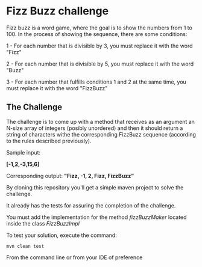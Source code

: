 # Fizz Buzz challenge

Fizz buzz is a word game, where the goal is to show the numbers from 1 to 100. In the process of showing the 
sequence, there are some conditions:

1 - For each number that is divisible by 3, you must replace it with the word "Fizz"

2 - For each number that is divisible by 5, you must replace it with the word "Buzz"

3 - For each number that fulfills conditions 1 and 2 at the same time, you must replace it with the word "FizzBuzz"

## The Challenge
The challenge is to come up with a method that receives as an argument an N-size array of integers (posibly unordered) and then it
should return a string of characters withe the corresponding FizzBuzz sequence (according to the rules described previously).

Sample input:

**[-1,2,-3,15,6]**

Corresponding output:
**"Fizz, -1, 2, Fizz, FizzBuzz"**

By cloning this repository you'll get a simple maven project to solve the challenge.

It already has the tests for assuring the completion of the challenge.

You must add the implementation for the method *fizzBuzzMaker* located inside the class *FizzBuzzImpl*

To test your solution, execute the command:

```
mvn clean test 
```

From the command line or from your IDE of preference
